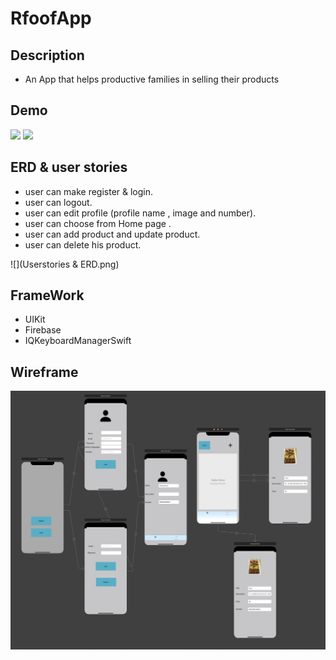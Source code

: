 # RfoofApp

## Description

- An App that helps productive families in selling their products


## Demo 

![](LightMode.gif)
![](DarkMode.gif) 


## ERD & user stories 

- user can make register & login.
- user can logout.
- user can edit profile (profile name , image and number).
- user can choose from Home page .
- user can add product and update product.
- user can delete his product. 


![](Userstories & ERD.png) 


## FrameWork 
- UIKit 
- Firebase 
- IQKeyboardManagerSwift 


## Wireframe 


![](Wireframe.png)
